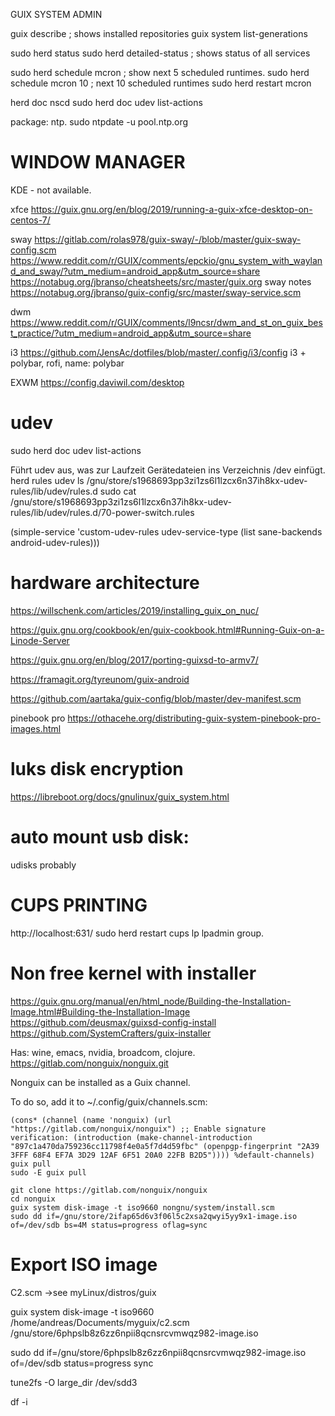 
GUIX SYSTEM ADMIN

guix describe                             ; shows installed repositories
guix system list-generations

sudo herd status
sudo herd detailed-status                 ; shows status of all services

sudo herd schedule mcron                  ; show next 5 scheduled runtimes.
sudo herd schedule mcron 10               ; next 10 scheduled runtimes
sudo herd restart mcron

herd doc nscd
sudo herd doc udev list-actions

package: ntp.
sudo ntpdate -u pool.ntp.org


# WINDOW MANAGER

KDE - not available.

xfce
https://guix.gnu.org/en/blog/2019/running-a-guix-xfce-desktop-on-centos-7/

sway
https://gitlab.com/rolas978/guix-sway/-/blob/master/guix-sway-config.scm
https://www.reddit.com/r/GUIX/comments/epckio/gnu_system_with_wayland_and_sway/?utm_medium=android_app&utm_source=share
https://notabug.org/jbranso/cheatsheets/src/master/guix.org  sway notes
https://notabug.org/jbranso/guix-config/src/master/sway-service.scm

dwm
https://www.reddit.com/r/GUIX/comments/l9ncsr/dwm_and_st_on_guix_best_practice/?utm_medium=android_app&utm_source=share

i3
https://github.com/JensAc/dotfiles/blob/master/.config/i3/config
i3 + polybar, rofi,
name: polybar

EXWM 
https://config.daviwil.com/desktop


# udev

sudo herd doc udev list-actions

Führt udev aus, was zur Laufzeit Gerätedateien ins Verzeichnis /dev einfügt.
herd rules udev
ls /gnu/store/s1968693pp3zi1zs6l1lzcx6n37ih8kx-udev-rules/lib/udev/rules.d
sudo cat /gnu/store/s1968693pp3zi1zs6l1lzcx6n37ih8kx-udev-rules/lib/udev/rules.d/70-power-switch.rules

(simple-service 'custom-udev-rules udev-service-type (list sane-backends android-udev-rules)))


# hardware architecture

https://willschenk.com/articles/2019/installing_guix_on_nuc/

https://guix.gnu.org/cookbook/en/guix-cookbook.html#Running-Guix-on-a-Linode-Server

https://guix.gnu.org/en/blog/2017/porting-guixsd-to-armv7/

https://framagit.org/tyreunom/guix-android

https://github.com/aartaka/guix-config/blob/master/dev-manifest.scm

pinebook pro
https://othacehe.org/distributing-guix-system-pinebook-pro-images.html



# luks disk encryption

https://libreboot.org/docs/gnulinux/guix_system.html


# auto mount usb disk:
udisks probably


# CUPS PRINTING

http://localhost:631/
sudo herd restart cups
lp lpadmin group.



# Non free kernel with installer 
https://guix.gnu.org/manual/en/html_node/Building-the-Installation-Image.html#Building-the-Installation-Image
https://github.com/deusmax/guixsd-config-install
https://github.com/SystemCrafters/guix-installer

Has: wine, emacs, nvidia, broadcom, clojure.
https://gitlab.com/nonguix/nonguix.git

Nonguix can be installed as a Guix channel.

 To do so, add it to ~/.config/guix/channels.scm:
```
(cons* (channel (name 'nonguix) (url "https://gitlab.com/nonguix/nonguix") ;; Enable signature verification: (introduction (make-channel-introduction "897c1a470da759236cc11798f4e0a5f7d4d59fbc" (openpgp-fingerprint "2A39 3FFF 68F4 EF7A 3D29 12AF 6F51 20A0 22FB B2D5")))) %default-channels)
guix pull
sudo -E guix pull

git clone https://gitlab.com/nonguix/nonguix
cd nonguix
guix system disk-image -t iso9660 nongnu/system/install.scm 
sudo dd if=/gnu/store/2ifap65d6v3f06l5c2xsa2qwyi5yy9x1-image.iso of=/dev/sdb bs=4M status=progress oflag=sync
```


# Export ISO image

C2.scm  ->see myLinux/distros/guix

guix system disk-image -t iso9660 /home/andreas/Documents/myguix/c2.scm
/gnu/store/6phpslb8z6zz6npii8qcnsrcvmwqz982-image.iso

sudo dd if=/gnu/store/6phpslb8z6zz6npii8qcnsrcvmwqz982-image.iso of=/dev/sdb status=progress
sync

tune2fs -O large_dir /dev/sdd3

df -i
